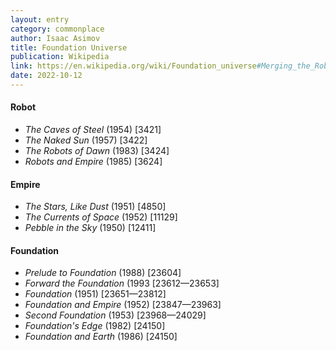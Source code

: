 ```yaml
---
layout: entry
category: commonplace
author: Isaac Asimov
title: Foundation Universe
publication: Wikipedia
link: https://en.wikipedia.org/wiki/Foundation_universe#Merging_the_Robot,_the_Empire_and_the_Foundation_series
date: 2022-10-12
---
```


#### Robot

* *The Caves of Steel* (1954) [3421]
* *The Naked Sun* (1957) [3422]
* *The Robots of Dawn* (1983) [3424]
* *Robots and Empire* (1985) [3624]

#### Empire

* *The Stars, Like Dust* (1951) [4850]
* *The Currents of Space* (1952) [11129]
* *Pebble in the Sky* (1950) [12411]

#### Foundation

* *Prelude to Foundation* (1988) [23604]
* *Forward the Foundation* (1993 [23612—23653]
* *Foundation* (1951) [23651—23812]
* *Foundation and Empire* (1952) [23847—23963]
* *Second Foundation* (1953) [23968—24029]
* *Foundation's Edge* (1982) [24150]
* *Foundation and Earth* (1986) [24150]
